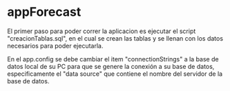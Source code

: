 # appForecast


El primer paso para poder correr la aplicacion es ejecutar el script "creacionTablas.sql", en el cual se crean las tablas y se llenan con los datos necesarios para poder ejecutarla.

En el app.config se debe cambiar el item "connectionStrings" a la base de datos local de su PC para que se genere la conexión a su base de datos, especificamente el "data source" que contiene el nombre del servidor de la base de datos.
